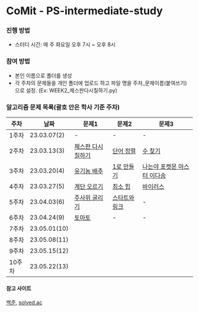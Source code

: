 # CoMit - PS-intermediate-study

### 진행 방법
- 스터디 시간: 매 주 화요일 오후 7시 ~ 오후 8시

### 참여 방법
- 본인 이름으로 폴더를 생성
- 각 주차의 문제들을 개인 폴더에 업로드 하고 파일 명을 주차_문제이름(붙여쓰기) 으로 설정. (Ex: WEEK2_체스판다시칠하기.py)


### 알고리즘 문제 목록(괄호 안은 학사 기준 주차)
| **주차**  | **날짜**      | **문제1**                               | **문제2**                       | **문제3**                       |
|-----------|---------------|-----------------------------------------|---------------------------------|--------------------------------|
| 1주차     | 23.03.07(2)   | -                                       | -                               | -                              |
| 2주차     | 23.03.13(3)   | [체스판 다시 칠하기](https://www.acmicpc.net/problem/1018) | [단어 정렬](https://www.acmicpc.net/problem/1181) | [수 찾기](https://www.acmicpc.net/problem/1920) |
| 3주차     | 23.03.20(4)   | [유기농 배추](https://www.acmicpc.net/problem/1012) | [1로 만들기](https://www.acmicpc.net/problem/1463) | [나는야 포켓몬 마스터 이다솜](https://www.acmicpc.net/problem/1620) |
| 4주차     | 23.03.27(5)   | [계단 오르기](https://www.acmicpc.net/problem/2579) | [최소 힙](https://www.acmicpc.net/problem/1927) | [바이러스](https://www.acmicpc.net/problem/2606) |
| 5주차     | 23.04.03(6)   | [주사위 굴리기](https://www.acmicpc.net/problem/14499) | [스타트와 링크](https://www.acmicpc.net/problem/14889) | - |
| 6주차     | 23.04.24(9)   | [토마토](https://www.acmicpc.net/problem/7576) | - | - |
| 7주차     | 23.05.01(10)  |   |   |   |
| 8주차     | 23.05.08(11)  |   |   |   |
| 9주차     | 23.05.15(12)  |   |   |   |
| 10주차    | 23.05.22(13)  |   |   |   |




#### 참고 사이트
[백준](https://www.acmicpc.net/), [solved.ac](https://solved.ac/)
